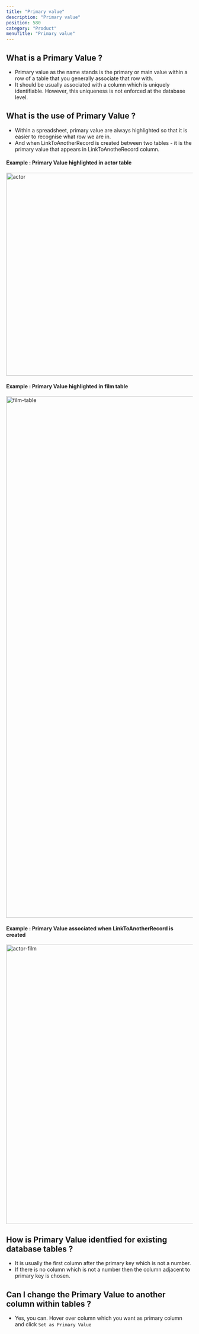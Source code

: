```yaml
---
title: "Primary value"
description: "Primary value"
position: 580
category: "Product"
menuTitle: "Primary value"
---
```


## What is a Primary Value ?
- Primary value as the name stands is the primary or main value within a row of a table that you generally associate that row with.
- It should be usually associated with a column which is uniquely identifiable. However, this uniqueness is not enforced at the database level.

## What is the use of Primary Value ?
- Within a spreadsheet, primary value are always highlighted so that it is easier to recognise what row we are in.
- And when LinkToAnotherRecord is created between two tables - it is the primary value that appears in LinkToAnotheRecord column. 

#### Example : Primary Value highlighted in actor table
<img width="547" alt="actor" src="https://user-images.githubusercontent.com/5435402/152645708-92b83985-4a0a-42b2-9d01-d26be70fd3aa.png">

#### Example : Primary Value highlighted in film table
<img width="1406" alt="film-table" src="https://user-images.githubusercontent.com/5435402/152645713-b4df99b2-4eb7-4fea-85f9-0baf47470ef3.png">

#### Example : Primary Value associated when LinkToAnotherRecord is created
<img width="753" alt="actor-film" src="https://user-images.githubusercontent.com/5435402/152645714-4061c94a-4cfb-44e5-b112-63cf4ed869fe.png">


## How is Primary Value identfied for existing database tables ?
- It is usually the first column after the primary key which is not a number. 
- If there is no column which is not a number then the column adjacent to primary key is chosen. 

## Can I change the Primary Value to another column within tables ?
- Yes, you can. Hover over column which you want as primary column and click ```Set as Primary Value``` 
